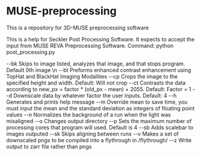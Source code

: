 # MUSE-preprocessing
This is a repository for 3D-MUSE preprocessing software

This is a help for Seckler Post Processing Software.
It expects to accept the input from MUSE REVA Preprocessing Software.
Command: python post_processing.py <File Name> <Path to Data> <Run Array> <Options>

--bk <break point> 		Skips to image listed, analyzes that image, and that stops program. Default 0th image \n
--bt 		Preforms enhanced contrast enhancement using TopHat and BlackHat Imaging Modalities 
--cp <height min> <height max> <width min> <width max> 		Crops the image to the specified height and width. Default: Will not crop 
--ct <contrast factor> 		Contrasts the data according to new_px = factor * (old_px - mean) + 2055. Default: Factor = 1 
--d <scaling factor> 		Downscale data by whatever factor the user inputs. Default: 4 
--h 		Generates and prints help message 
--m <mean> <std> 		Override mean to save time, you must input the mean and the standard deviation as integers of floating point values 
--n <run start> <run end> <background min height> <background max height> 		Normalizes the background of a run when the light was misaligned 
--o <path> 		Changes output directory 
--p <processors> 		Sets the maximum number of processing cores that program will used. Default is 4 
--sb 		Adds scalebar to images outputed 
--sk 		Skips aligning between runs 
--v 		Makes a set of downscaled pngs to be compiled into a flythrough in /flythrough/ 
--z 		Write output to zarr file rather than pngs 
